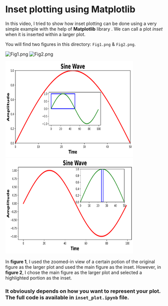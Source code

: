 # Inset plotting using Matplotlib

In this video, I tried to show how inset plotting can be done using a very simple example with the help of __Matplotlib__ library . We can call a plot _inset_ when it is inserted within a larger plot.

You will find two figures in this directory: `Fig1.png` & `Fig2.png`.

![Fig1.png](https://github.com/randomaccess2023/MG2023/blob/main/Video%2056/Fig1.png "Fig1.png")
![Fig2.png](https://github.com/randomaccess2023/MG2023/blob/main/Video%2056/Fig2.png "Fig2.png")

<img src="Fig1.png" width="400" height="300"/><img src="Fig2.png" width="400" height="300"/>

In __figure 1__, I used the zoomed-in view of a certain potion of the original figure as the larger plot and used the main figure as the inset. However, in __figure 2__, I chose the main figure as the larger plot and selected a highlighted portion as the inset.

### It obviously depends on how you want to represent your plot. The full code is available in `inset_plot.ipynb` file. 

